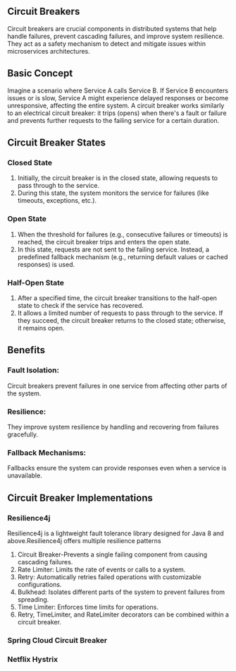 ## Circuit Breakers
Circuit breakers are crucial components in distributed systems that help handle failures, prevent cascading failures, and improve system resilience. They act as a safety mechanism to detect and mitigate issues within microservices architectures.
## Basic Concept
Imagine a scenario where Service A calls Service B. If Service B encounters issues or is slow, Service A might experience delayed responses or become unresponsive, affecting the entire system. A circuit breaker works similarly to an electrical circuit breaker: it trips (opens) when there's a fault or failure and prevents further requests to the failing service for a certain duration.
## Circuit Breaker States
### Closed State
1.    Initially, the circuit breaker is in the closed state, allowing requests to pass through to the service.
2.    During this state, the system monitors the service for failures (like timeouts, exceptions, etc.).
### Open State
1.    When the threshold for failures (e.g., consecutive failures or timeouts) is reached, the circuit breaker trips and enters the open   state.
2.    In this state, requests are not sent to the failing service. Instead, a predefined fallback mechanism (e.g., returning default values or cached responses) is used.
### Half-Open State
1.    After a specified time, the circuit breaker transitions to the half-open state to check if the service has recovered.
2.    It allows a limited number of requests to pass through to the service. If they succeed, the circuit breaker returns to the closed state; otherwise, it remains open.
## Benefits
### Fault Isolation: 
  Circuit breakers prevent failures in one service from affecting other parts of the system.
### Resilience: 
  They improve system resilience by handling and recovering from failures gracefully.
### Fallback Mechanisms: 
  Fallbacks ensure the system can provide responses even when a service is unavailable.
## Circuit Breaker Implementations

###  Resilience4j
  Resilience4j is a lightweight fault tolerance library designed for Java 8 and above.Resilience4j offers multiple resilience patterns
  1.  Circuit Breaker-Prevents a single failing component from causing cascading failures.
  2.  Rate Limiter: Limits the rate of events or calls to a system.
  3.  Retry: Automatically retries failed operations with customizable configurations.
  4.  Bulkhead: Isolates different parts of the system to prevent failures from spreading.
  5.  Time Limiter: Enforces time limits for operations.
  6.  Retry, TimeLimiter, and RateLimiter decorators can be combined within a circuit breaker.
###  Spring Cloud Circuit Breaker
###  Netflix Hystrix

